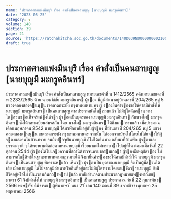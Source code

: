 ```yaml
---
name: 'ประกาศศาลแพ่งมีนบุรี เรื่อง คำสั่งเป็นคนสาบสูญ [นายบุญมี มะกรูดอินทร์]'
date: '2023-05-25'
category: ง
volume: 140
section: 39
page: 21
source: 'https://ratchakitcha.soc.go.th/documents/140D039N0000000002100.pdf'
draft: true
---
```


# ประกาศศาลแพ่งมีนบุรี เรื่อง คำสั่งเป็นคนสาบสูญ [นายบุญมี มะกรูดอินทร์]

ประกาศศาลแพงมีนบุรี เรื่อง คําสั่งเป็นคนสาบสูญ หมายเลขดําที่ พ 1412/2565 คดีหมายเลขแดงที่ พ 2233/2565 ด้วย นายธวัชชัย มะกรูดอินทร ผู้รอง มีภูมิลําเนาอยู่บ้านเลขที่ 204/265 หมู่ 5 แขวงคลองสองตนนุน เขตลาดกระบัง กรุงเทพมหาน คร ผู้ รองยื่นคํารองขอให้ศาลมีคําสั่งให้ นายบุญมี มะกรูดอินทร เป็นคนสาบสูญ ศาลประกาศนัดไตสวนแล้ว ไม่มีผู้ใดคัดคาน ทางไตสวนขอเท็จจริงฟงได้วา ผู้รองเป็นบุตรของ นายบุญมี มะกรูดอินทร กับนางไผ มะกรูดอินทร ซึ่งได้จดทะเบียนสมรสกัน โดย นางไผ มะกรูดอินทร ได้ถึงแกกรรมแล้ว เมื่อประมาณเดือนพฤษภาคม 2542 นายบุญมี ได้มาพักอาศัยอยู่กับผู้รอง ที่บ้านเลขที่ 204/265 หมู่ 5 แขวงคลองสองตนนุน เขตลาดกระบัง กรุงเทพมหานคร จากนั้น ได้ออกจากบ้านไปโดยไม่ได้แจงให้ผู้รองและคนในบ้านทราบ จนถึงปจจุบันนายบุญมี ก็ไม่ได้เดินทาง กลับมาที่บ้านพัก ผู้รองและบรรดาญาติ ๆ ได้พยายามติดต่อตามหานายบุญมี เรื่อยมาแต่ไม่ทราบวาไปอยู่ที่ใด ต่อมาเมื่อวันที่ 22 ตุลาคม 2544 ผู้รองได้ไปแจงความที่สถานีตํารวจนครบาลรมเกลา ผู้รองมีเหตุขัดของ ไม่สามารถใชสิทธิในฐานะทายาทตามกฎหมายได้ จึงมายื่นคํารองขอให้ศาลมีคําสั่งให้ นายบุญมี มะกรูดอินทร เป็นคนสาบสูญ พิเคราะหแล้ว เห็นวา ผู้รองเป็นบุตรของนายบุญมี จึงเป็นผู้มีสวนได้เสีย เมื่อนายบุญมี ได้ไปจากภูมิลําเนาหรือถิ่นที่อยู่และไม่มีผู้ใดทราบโดยแนชัดวานายบุญมี ยังมีชีวิตอยู่หรือไม่ เป็นเวลาเกินกวาหาปแล้ว อาศัยอํานาจตามประมวลกฎหมายแพงพาณิชย มาตรา 61 จึงมีคําสั่งให้ นายบุญมี มะกรูดอินทร เป็นคนสาบสูญ ประกาศ ณ วันที่ 22 กุมภาพันธ 2566 พงษทัช ดีพิจารณ ผู้พิพากษา ้ หนา 21 ่ เลม 140 ตอนที่ 39 ง ราชกิจจานุเบกษา 25 พฤษภาคม 2566
